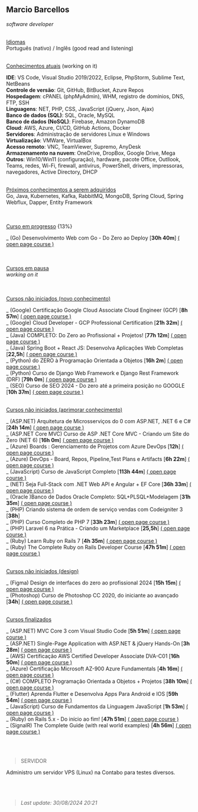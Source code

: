 ## Marcio Barcellos 
*software developer*
<br><br>

<ins>Idiomas</ins><br>
Português (nativo) / Inglês (good read and listening)

<br>
<ins>Conhecimentos atuais</ins> (working on it)<br>

**IDE**: VS Code, Visual Studio 2019/2022, Eclipse, PhpStorm, Sublime Text, NetBeans<br>
**Controle de versão**: Git, GitHub, BitBucket, Azure Repos<br>
**Hospedagem**: cPANEL (phpMyAdmin), WHM, registro de domínios, DNS, FTP, SSH<br>
**Linguagens**: NET, PHP, CSS, JavaScript (jQuery, Json, Ajax)<br>
**Banco de dados (SQL)**: SQL, Oracle, MySQL<br>
**Banco de dados (NoSQL)**: Firebase, Amazon DynamoDB<br>
**Cloud**: AWS, Azure, CI/CD, GitHub Actions, Docker<br>
**Servidores**: Administração de servidores Linux e Windows<br>
**Virtualização**: VMWare, VirtualBox<br>
**Acesso remoto**: VNC, TeamViewer, Supremo, AnyDesk<br>
**Armazenamento na nuvem**: OneDrive, DropBox, Google Drive, Mega<br>
**Outros**: Win10/Win11 (configuração), hardware, pacote Office, Outllook, Teams, redes, Wi-Fi, firewall, antivírus, PowerShell, drivers, impressoras, navegadores, Active Directory, DHCP


<br>
<ins>Próximos conhecimentos a serem adquiridos</ins><br>
Go, Java, Kubernetes, Kafka, RabbitMQ, MongoDB, Spring Cloud, Spring Webflux, Dapper, Entity Framework


<br><br>
<ins>Curso em progresso</ins> {13%}<br>

_ (Go) Desenvolvimento Web com Go - Do Zero ao Deploy [**30h 40m**]
[( open page course )](https://www.udemy.com/course/desenvolvimento-web-com-go-do-zero-ao-deploy/)<br>


<br><br>
<ins>Cursos em pausa</ins><br>
*working on it*


<br><br>
<ins>Cursos não iniciados (novo conhecimento)</ins>

_ (Google) Certificação Google Cloud Associate Cloud Engineer (GCP) [**8h 57m**]
[( open page course )](https://www.udemy.com/course/certificacao-google-cloud-associate/)<br>
_ (Google) Cloud Developer - GCP Professional Certification [**21h 32m**]
[( open page course )](https://www.udemy.com/course/google-cloud-certified-professional-cloud-developer/)<br>
_ (Java) COMPLETO: Do Zero ao Profissional + Projetos! [**77h 12m**]
[( open page course )](https://www.udemy.com/course/fundamentos-de-programacao-com-java/)<br>
_ (Java) Spring Boot + React JS: Desenvolva Aplicações Web Completas [**22,5h**]
[( open page course )](https://www.udemy.com/course/desenvolva-aplicacoes-completas-com-spring-boot-e-react-js/)<br>
_ (Python) do ZERO à Programação Orientada a Objetos [**16h 2m**]
[( open page course )](https://www.udemy.com/course/python-do-zero-a-poo/)<br>
_ (Python) Curso de Django Web Framework e Django Rest Framework (DRF) [**79h 0m**]
[( open page course )](https://www.udemy.com/course/curso-de-django-web-framework-com-python-html-e-css/)<br>
_ (SEO) Curso de SEO 2024 - Do zero até a primeira posição no GOOGLE [**10h 37m**]
[( open page course )](https://www.udemy.com/course/curso-de-seo-2022-rodrigo-bueno/)<br>


<br>
<ins>Cursos não iniciados (aprimorar conhecimento)</ins>

_ (ASP.NET) Arquitetura de Microsserviços do 0 com ASP.NET, .NET 6 e C# [**24h 14m**]
[( open page course )](https://www.udemy.com/course/microservices-do-0-a-gcp-com-dot-net-6-kubernetes-e-docker/)<br>
_ (ASP.NET Core MVC) Curso de ASP .NET Core MVC - Criando um Site do Zero (NET 6) [**16h 0m**]
[( open page course )](https://www.udemy.com/course/curso-de-asp-net-core-mvc-criando-um-site-do-zero/)<br>
_ (Azure) Boards : Gerenciamento de Projetos com Azure DevOps [**12h**]
[( open page course )](https://www.udemy.com/course/azureboards/)<br>
_ (Azure) DevOps - Board, Repos, Pipeline,Test Plans e Artifacts [**6h 22m**]
[( open page course )](https://www.udemy.com/course/azuredevops-services/)<br>
_ (JavaScript) Curso de JavaScript Completo [**113h 44m**]
[( open page course )](https://www.udemy.com/course/javascript-completo-2018-do-iniciante-ao-mestre/)<br>
_ (NET) Seja Full-Stack com .NET Web API e Angular + EF Core [**36h 33m**]
[( open page course )](https://www.udemy.com/course/angular-dotnetcore-efcore/)<br>
_ (Oracle )Banco de Dados Oracle Completo: SQL+PLSQL+Modelagem [**31h 35m**]
[( open page course )](https://www.udemy.com/course/banco-de-dados-oracle-completo-sqlplsqlmodelagem-de-dados/)<br>
_ (PHP) Criando sistema de ordem de serviço vendas com Codeigniter 3 [**38h**]<br>
_ (PHP) Curso Completo de PHP 7 [**33h 23m**]
[( open page course )](https://www.udemy.com/course/curso-php-7-online/)<br>
_ (PHP) Laravel 6 na Prática - Criando um Marketplace [**25,5h**]
[( open page course )](https://www.udemy.com/course/laravel-6-na-pratica/)<br>
_ (Ruby) Learn Ruby on Rails 7 [**4h 35m**]
[( open page course )](https://www.udemy.com/course/learn-ruby-on-rails-7/)<br>
_ (Ruby) The Complete Ruby on Rails Developer Course [**47h 51m**]
[( open page course )](https://www.udemy.com/course/the-complete-ruby-on-rails-developer-course/)<br>


<br>
<ins>Cursos não iniciados (design)</ins>

_ (Figma) Design de interfaces do zero ao profissional 2024 [**15h 15m**]
[( open page course )](https://www.udemy.com/course/figma-design-interfaces/)<br>
_ (Photoshop) Curso de Photoshop CC 2020, do iniciante ao avançado [**34h**]
[( open page course )](https://www.udemy.com/course/aprenda-photoshop-cc-2020-do-zero-ao-avancado/)<br>


<br>
<ins>Cursos finalizados</ins>

_ (ASP.NET) MVC Core 3 com Visual Studio Code [**5h 51m**]
[( open page course )](https://www.udemy.com/course/aspnet-mvc-core-3-com-visual-studio-code/)<br>
_ (ASP.NET) Single-Page Application with ASP.NET & jQuery Hands-On [**3h 28m**]
[( open page course )](https://www.udemy.com/course/single-page-application-with-aspnet-jquery-hands-on/)<br>
_ (AWS) Certificação AWS Certified Developer Associate DVA-C01 [**16h 50m**]
[( open page course )](https://www.udemy.com/course/certificacao-amazon-aws-certified-developer-associate-2020/)<br>
_ (Azure) Certificação Microsoft AZ-900 Azure Fundamentals [**4h 16m**]
[( open page course )](https://www.udemy.com/course/az-900-preparacao-para-o-exame-microsoft-azure-fundamentals/)<br>
_ (C#) COMPLETO Programação Orientada a Objetos + Projetos [**38h 10m**]
[( open page course )](https://www.udemy.com/course/programacao-orientada-a-objetos-csharp/)<br>
_ (Flutter) Aprenda Flutter e Desenvolva Apps Para Android e IOS [**59h 54m**]
[( open page course )](https://www.udemy.com/course/curso-flutter/)<br>
_ (JavaScript) Curso de Fundamentos da Linguagem JavaScript [**1h 53m**]
[( open page course )](https://www.udemy.com/course/curso-de-fundamentos-da-linguagem-javascript/)<br>
_ (Ruby) on Rails 5.x - Do início ao fim! [**47h 51m**]
[( open page course )](https://www.udemy.com/course/rubyonrails-5x/)<br>
_ (SignalR) The Complete Guide (with real world examples) [**4h 56m**]
[( open page course )](https://www.udemy.com/course/signalr-the-complete-guide/)<br>




<br><br>
> SERVIDOR

Administro um servidor VPS (Linux) na Contabo para testes diversos.
<br><br><br><br>


<!--
URL: [**projectdev.services**](https://projectdev.services/)<br />
NGINX, PHP, phpMyAdmin, MariaDB, mysql<br />
-->

<!--
- [x] Configurar para rodar** aplicações PHP (CI/CD) 
- [x] Configurar para rodar aplicações C# (CI/CD)
- [x] Configurar para rodar aplicações Python (CI/CD)
- [x] Configurar para rodar aplicações Java (CI/CD)
- [x] Configurar para rodar aplicações Ruby (CI/CD)
-->

<!-- IMAGEM
![alt text](https://github.com/wiz2k20/wiz2k20/blob/main/atual.jpg?raw=true)
-->

> <em>Last update: 30/08/2024 20:21</em>

<!--



formas de contato

- 🔭 I’m currently working on ...
- 🌱 I’m currently learning ...
- 👯 I’m looking to collaborate on ...
- 🤔 I’m looking for help with ...
- 💬 Ask me about ...
- 📫 How to reach me: ...
- 😄 Pronouns: ...
- ⚡ Fun fact: ...
-->
